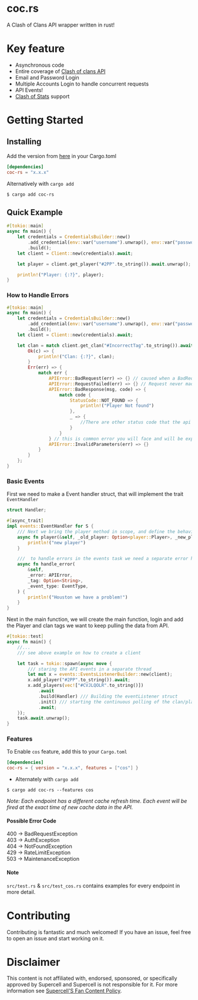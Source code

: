 # coc.rs
A Clash of Clans API wrapper written in rust!

# Key feature
- Asynchronous code
- Entire coverage of [Clash of clans API](https://developer.clashofclans.com)
- Email and Password Login
- Multiple Accounts Login to handle concurrent requests
- API Events!
- [Clash of Stats](https://www.clashofstats.com/) support

Getting Started
================

## Installing

Add the version from [here](https://crates.io/crates/coc-rs) in your Cargo.toml
<br/>

```toml
[dependencies]
coc-rs = "x.x.x"
```

Alternatively with `cargo add`

```shell
$ cargo add coc-rs
```

## Quick Example

```rust
#[tokio::main]
async fn main() {
    let credentials = CredentialsBuilder::new()
        .add_credential(env::var("username").unwrap(), env::var("password").unwrap())
        .build();
    let client = Client::new(credentials).await;

    let player = client.get_player("#2PP".to_string()).await.unwrap();

    println!("Player: {:?}", player);
}
```

### How to Handle Errors
```rust
#[tokio::main]
async fn main() {
    let credentials = CredentialsBuilder::new()
        .add_credential(env::var("username").unwrap(), env::var("password").unwrap())
        .build();
    let client = Client::new(credentials).await;

    let clan = match client.get_clan("#IncorrectTag".to_string()).await {
        Ok(c) => {
            println!("Clan: {:?}", clan);
        }
        Err(err) => {
            match err {
                APIError::BadRequest(err) => {} // caused when a BadRequest is made, such as invalid url parameters 
                APIError::RequestFailed(err) => {} // Request never made it to the API
                APIError::BadResponse(msg, code) => {
                    match code {
                        StatusCode::NOT_FOUND => {
                            println!("Player Not found")
                        },
                        _ => {
                            //There are other status code that the api can return in case of error.
                        }
                    }
                } // this is common error you will face and will be expected to handle it almost everytime
                APIError::InvalidParameters(err) => {}
            }
        }
    };
}
```

### Basic Events

First we need to make a Event handler struct, that will implement the trait `EventHandler`

```rust
struct Handler;

#[async_trait]
impl events::EventHandler for S {
    /// Next we bring the player method in scope, and define the behaviour
    async fn player(&self, _old_player: Option<player::Player>, _new_player: player::Player) {
        println!("new player")
    }

    ///  to handle errors in the events task we need a separate error handler
    async fn handle_error(
        &self,
        _error: APIError,
        _tag: Option<String>,
        _event_type: EventType,
    ) {
        println!("Houston we have a problem!")
    }
}
```

Next in the main function, we will create the main function, login and add the Player and clan tags we want to keep
pulling the data from API.

```rust
#[tokio::test]
async fn main() {
    //...
    /// see above example on how to create a client

    let task = tokio::spawn(async move {
        /// staring the API events in a separate thread
        let mut x = events::EventsListenerBuilder::new(client);
        x.add_player("#2PP".to_string()).await;
        x.add_players(vec!["#CVJLQOLR".to_string()])
            .await
            .build(Handler) /// Building the eventListener struct 
            .init() /// starting the continuous polling of the clan/player/current_war endpoints
            .await;
    });
    task.await.unwrap();
}
```

### Features

To Enable `cos` feature, add this to your `Cargo.toml`

```toml
[dependencies]
coc-rs = { version = "x.x.x", features = ["cos"] }
```

- Alternately with `cargo add`

```shell
$ cargo add coc-rs --features cos
```

*Note: Each endpoint has a different cache refresh time. Each event will be fired at the exact time of new cache data in
the API.*

#### Possible Error Code

400 -> BadRequestException <br/>
403 -> AuthException <br/>
404 -> NotFoundException<br/>
429 -> RateLimitException <br/>
503 -> MaintenanceException<br/>

#### Note

`src/test.rs` & `src/test_cos.rs` contains examples for every endpoint in more detail.

# Contributing
Contributing is fantastic and much welcomed! If you have an issue, feel free to open an issue and start working on it.

# Disclaimer
This content is not affiliated with, endorsed, sponsored, or specifically
approved by Supercell and Supercell is not responsible for it.
For more information see [Supercell'S Fan Content Policy](https://www.supercell.com/fan-content-policy).
